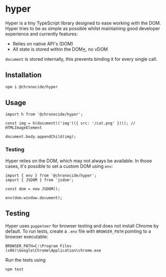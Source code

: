 # hyper

Hyper is a tiny TypeScript library designed to ease working with the DOM. Hyper tries to be as simple as possible whilst maintaining good developer experience and currently features:

 - Relies on native API's (DOM)
 - All state is stored within the DOM[*](#exception), no vDOM

<p id="exception"><code>document</code> is stored internally, this prevents binding it for every single call.</p>

## Installation

```sh
npm i @chronocide/hyper
```

## Usage

```TS
import h from '@chronocide/hyper';

const img = h(document)('img')({ src: '/cat.png' })(); // HTMLImageElement

document.body.appendChild(img);
```

### Testing

Hyper relies on the DOM, which may not always be available. In those cases, it's possible to set a custom DOM using `env`:

```TS
import { env } from '@chronocide/hyper';
import { JSDOM } from 'jsdom';

const dom = new JSDOM();

env(dom.window.document);
```

## Testing

Hyper uses `puppeteer` for browser testing and does not install Chrome by default. To run tests, create a `.env` file with `BROWSER_PATH` pointing to a browser executable:

```env
BROWSER_PATH=C:\Program Files (x86)\Google\Chrome\Application\chrome.exe
```

Run the tests using

```sh
npm test
```
